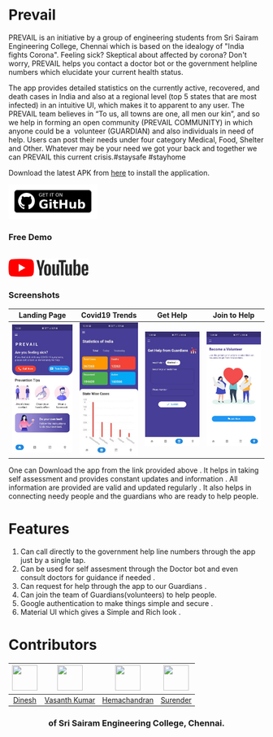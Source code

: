 # Prevail

PREVAIL is an initiative by a group of engineering students from Sri Sairam Engineering College, Chennai which is based on the idealogy of "India fights Corona". Feeling sick? Skeptical about affected by corona? Don't worry, PREVAIL helps you contact a doctor bot or the government helpline numbers which elucidate your current health status.

The app provides detailed statistics on the currently active, recovered, and death cases in India and also at a regional level (top 5 states that are most infected) in an intuitive UI, which makes it to apparent to any user. The PREVAIL team believes in “To us, all towns are one, all men our kin”, and so we help in forming an open community (PREVAIL COMMUNITY) in which anyone could be a 
volunteer (GUARDIAN) and also individuals in need of help. Users can post their needs under four category Medical, Food, Shelter and Other. Whatever may be your need we got your back and together we can PREVAIL this current crisis.#staysafe #stayhome

Download the latest APK from [here](https://github.com/VasanthKumar14/PREVAIL-APP/releases/download/v1.0.0%2B1/app-release.apk) to install the application.

<td align="center"><a href="https://github.com/VasanthKumar14/PREVAIL-APP/releases/download/v1.0.0%2B1/app-release.apk"><img src="./.github/images/get it on github.png" alt="Get it on Github" height="68"></a></td> <br/>
<h3>
Free Demo</h3> <br/>
 <a align="center" href="https://youtu.be/kp6mt6hJa24"><img height="35" src="./.github/images/youtube.png" alt="Get it on Github" height="68"></a><br/>

 <h3>
Screenshots</h3>

|               Landing Page                |            Covid19 Trends            |                Get Help                |              Join to Help              |
| :---------------------------------------: | :----------------------------------: | :------------------------------------: | :------------------------------------: |
| ![image](./.github/images/homescreen.jpg) | ![image](./.github/images/stats.jpg) | ![image](./.github/images/getHelp.jpg) | ![image](./.github/images/joinNow.jpg) |

One can Download the app from the link provided above . It helps in taking self assessment and provides constant updates and information . All information are provided are valid and updated regularly . It also helps in connecting needy people and the guardians who are ready to help people.

# Features

1. Can call directly to the government help line numbers through the app just by a single tap.
2. Can be used for self assesment through the Doctor bot and even consult doctors for guidance if needed .
3. Can request for help through the app to our Guardians .
4. Can join the team of Guardians(volunteers) to help people.
5. Google authentication to make things simple and secure .
6. Material UI which gives a Simple and Rich look .

# Contributors

| <img width=50 height=50 src="https://media-exp1.licdn.com/dms/image/C4D03AQEaD907G8bGMg/profile-displayphoto-shrink_200_200/0?e=1597881600&v=beta&t=xDekMk0MtcCoDsKd5QUWCtNQxMkN-Ul-dxixihX4qf8"> | <img width=50 height=50 src="https://media-exp1.licdn.com/dms/image/C5603AQFCnRYweKaNew/profile-displayphoto-shrink_800_800/0?e=1601510400&v=beta&t=zGbj3_B-YU_Woxo-BBNk5vZGd36ba3syGym3S4LIn2c"> | <img width=50 height=50 src="https://media-exp1.licdn.com/dms/image/C5103AQHYKzlij4SC8A/profile-displayphoto-shrink_200_200/0?e=1597881600&v=beta&t=5s9Lp7QoE-KvDnWrsG0XfB1y4oJvaz7lbtaV3YXeMsc"> | <img width=50 height=50 src="https://media-exp1.licdn.com/dms/image/C5103AQHiKa4pl-MyYg/profile-displayphoto-shrink_200_200/0?e=1597881600&v=beta&t=Jn55nt1d_hjqPrfB98FIAiXM0_Tu0ziBUs8U6sgXGQs"> |
| :-----------------------------------------------------------------------------------------------------------------------------------------------------------------------------------------------: | :-----------------------------------------------------------------------------------------------------------------------------------------------------------------------------------------------: | :-----------------------------------------------------------------------------------------------------------------------------------------------------------------------------------------------: | :-----------------------------------------------------------------------------------------------------------------------------------------------------------------------------------------------: |
|                                                              <a href="https://www.linkedin.com/in/sy-d"  target="_blank">Dinesh</a>                                                               |                                                 <a target="_blank" href="https://www.linkedin.com/in/vasanth-kumar-967810169/">Vasanth Kumar</a>                                                  |                                                      <a  target="_blank" href="https://www.linkedin.com/in/hemachandranvk/">Hemachandran</a>                                                      |                                                     <a  target="_blank" href="https://www.linkedin.com/in/surender-t-52b8b8183/">Surender</a>                                                     |

<h3 align="center" style="width: 100%;text-align:center">of <b>Sri Sairam Engineering College, Chennai</b>.
